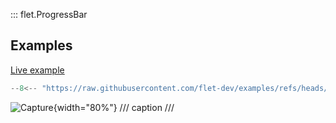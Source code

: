 ::: flet.ProgressBar

## Examples

[Live example](https://flet-controls-gallery.fly.dev/displays/progressbar)

```python
--8<-- "https://raw.githubusercontent.com/flet-dev/examples/refs/heads/v1-docs/python/controls/"
```

![Capture](){width="80%"}
/// caption
///
